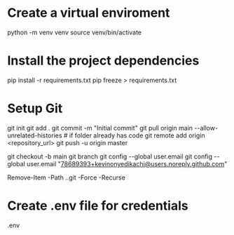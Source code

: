 # Create a virtual enviroment

python -m venv venv
source venv/bin/activate

# Install the project dependencies

pip install -r requirements.txt
pip freeze > requirements.txt

# Setup Git

git init
git add .
git commit -m "Initial commit"
git pull origin main --allow-unrelated-histories # if folder already has code
git remote add origin <repository_url>
git push -u origin master

git checkout -b main
git branch
git config --global user.email
git config --global user.email "78689393+kevinonyedikachi@users.noreply.github.com"

Remove-Item -Path .\.git -Force -Recurse

# Create .env file for credentials

.env
